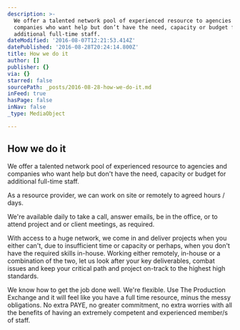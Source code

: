 ```yaml
---
description: >-
  We offer a talented network pool of experienced resource to agencies and
  companies who want help but don’t have the need, capacity or budget for
  additional full-time staff.
dateModified: '2016-08-07T12:21:53.414Z'
datePublished: '2016-08-28T20:24:14.800Z'
title: How we do it
author: []
publisher: {}
via: {}
starred: false
sourcePath: _posts/2016-08-28-how-we-do-it.md
inFeed: true
hasPage: false
inNav: false
_type: MediaObject

---
```

## How we do it

We offer a talented network pool of experienced resource to agencies and companies who want help but don't have the need, capacity or budget for additional full-time staff.

As a resource provider, we can work on site or remotely to agreed hours / days.

We're available daily to take a call, answer emails, be in the office, or to attend project and or client meetings, as required.

With access to a huge network, we come in and deliver projects when you either can't, due to insufficient time or capacity or perhaps, when you don't have the required skills in-house. Working either remotely, in-house or a combination of the two, let us look after your key deliverables, combat issues and keep your critical path and project on-track to the highest high standards.

We know how to get the job done well. We're flexible. Use The Production Exchange and it will feel like you have a full time resource, minus the messy obligations. No extra PAYE, no greater commitment, no extra worries with all the benefits of having an extremely competent and experienced member/s of staff.